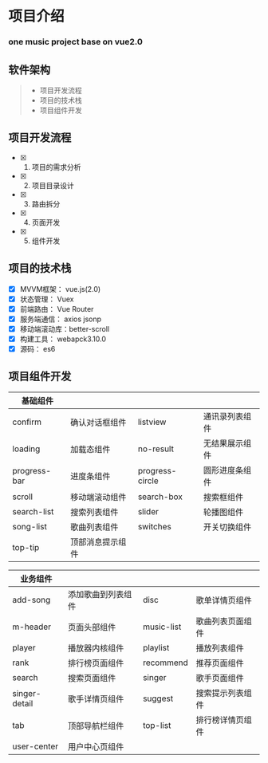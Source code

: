 # 项目介绍

### one music project base on vue2.0

## 软件架构
> * 项目开发流程
> * 项目的技术栈
> * 项目组件开发

## 项目开发流程
  - [x] 1. 项目的需求分析
  - [x] 2. 项目目录设计
  - [x] 3. 路由拆分
  - [x] 4. 页面开发
  - [x] 5. 组件开发

## 项目的技术栈
  - [x] MVVM框架：    vue.js(2.0)
  - [x] 状态管理：    Vuex
  - [x] 前端路由：    Vue Router
  - [x] 服务端通信：  axios jsonp
  - [x] 移动端滚动库：better-scroll
  - [x] 构建工具：    webapck3.10.0
  - [x] 源码：        es6

## 项目组件开发
| 基础组件 |     |    |     |
| ------| :-----  | :----  | :---- |
| confirm| 确认对话框组件| listview| 通讯录列表组件| 
| loading| 加载态组件 | no-result| 无结果展示组件| 
| progress-bar|进度条组件 | progress-circle| 圆形进度条组件 | 
| scroll| 移动端滚动组件 | search-box| 搜索框组件 | 
| search-list| 搜索列表组件 |slider| 轮播图组件 | 
| song-list| 歌曲列表组件 | switches|开关切换组件 | 
| top-tip| 顶部消息提示组件 | 

| 业务组件 |     |    |     |
| ------| :-----  | :----  | :---- |
| add-song| 添加歌曲到列表组件| disc| 歌单详情页组件| 
| m-header|页面头部组件 | music-list| 歌曲列表页面组件| 
|player|播放器内核组件 |  playlist|播放列表组件| 
| rank|排行榜页面组件 | recommend| 推荐页面组件| 
|search|搜索页面组件 |singer| 歌手页面组件 | 
|singer-detail| 歌手详情页组件| suggest|搜索提示列表组件| 
|tab| 顶部导航栏组件 | top-list|排行榜详情页组件| 
|user-center| 用户中心页组件 | 


